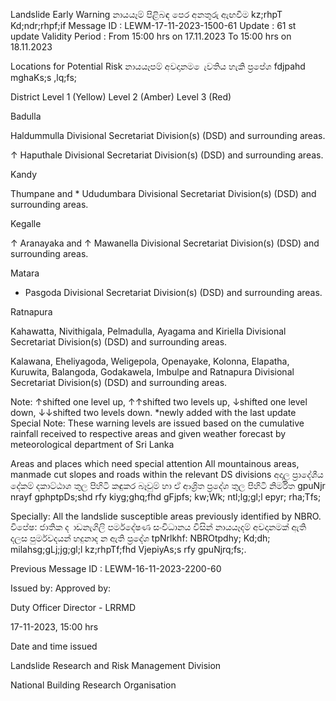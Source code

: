 Landslide Early Warning නායයෑම් පිළිබඳ පෙර අනතුරු ඇඟවීම kz;rhpT Kd;ndr;rhpf;if Message ID : LEWM-17-11-2023-1500-61 Update : 61 st update Validity Period : From 15:00 hrs on 17.11.2023 To 15:00 hrs on 18.11.2023

Locations for Potential Risk නායයෑපම් අවදානම ෙැවතිය හැකි ප්‍රපේශ fdjpahd mghaKs;s ,lq;fs;

District Level 1 (Yellow) Level 2 (Amber) Level 3 (Red)

Badulla

Haldummulla Divisional Secretariat Division(s) (DSD) and surrounding areas.

↑ Haputhale Divisional Secretariat Division(s) (DSD) and surrounding areas.

Kandy

Thumpane and * Ududumbara Divisional Secretariat Division(s) (DSD) and surrounding areas.

Kegalle

↑ Aranayaka and ↑ Mawanella Divisional Secretariat Division(s) (DSD) and surrounding areas.

Matara

* Pasgoda Divisional Secretariat Division(s) (DSD) and surrounding areas.

Ratnapura

Kahawatta, Nivithigala, Pelmadulla, Ayagama and Kiriella Divisional Secretariat Division(s) (DSD) and surrounding areas.

Kalawana, Eheliyagoda, Weligepola, Openayake, Kolonna, Elapatha, Kuruwita, Balangoda, Godakawela, Imbulpe and Ratnapura Divisional Secretariat Division(s) (DSD) and surrounding areas.

Note: ↑shifted one level up, ↑↑shifted two levels up, ↓shifted one level down, ↓↓shifted two levels down. *newly added with the last update Special Note: These warning levels are issued based on the cumulative rainfall received to respective areas and given weather forecast by meteorological department of Sri Lanka

Areas and places which need special attention All mountainous areas, manmade cut slopes and roads within the relevant DS divisions අදාල ප්‍රාදේශීය දේකම් දකාට්ඨාශ තුල පිහිටි කඳුකර බෑවුම් හා ඒ ආශ්‍රිත ප්‍රදේශ තුල පිහිටි නිර්මිත gpuNjr nrayf gphptpDs;shd rfy kiyg;ghq;fhd gFjpfs; kw;Wk; ntl;lg;gl;l epyr; rha;Tfs;

Specially: All the landslide susceptible areas previously identified by NBRO. විපේෂ: ජාතික ද ාඩනැගිලි පර්මදේෂණ සංවිධානය විසින් නායයෑදම් අවදානමක් ඇති දලස පුර්මවදයන් හදුනාද න ඇති ප්‍රදේශ tpNrlkhf: NBROtpdhy; Kd;dh; milahsg;gLj;jg;gl;l kz;rhpTf;fhd VjepiyAs;s rfy gpuNjrq;fs;.

Previous Message ID : LEWM-16-11-2023-2200-60

Issued by: Approved by:

Duty Officer Director - LRRMD

17-11-2023, 15:00 hrs

Date and time issued

Landslide Research and Risk Management Division

National Building Research Organisation
